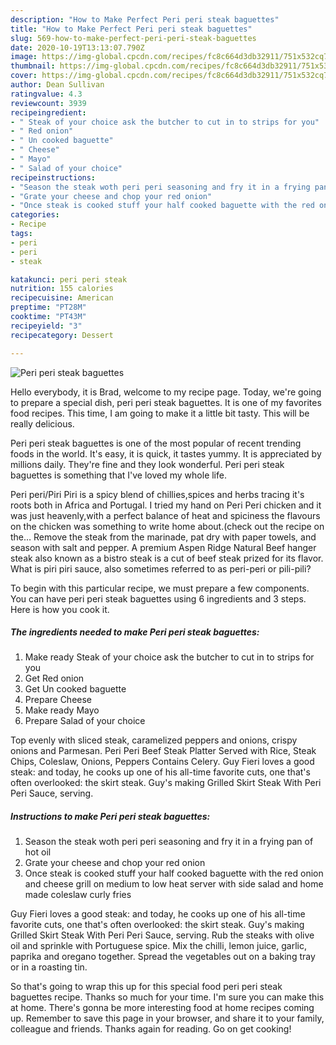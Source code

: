 ```yaml
---
description: "How to Make Perfect Peri peri steak baguettes"
title: "How to Make Perfect Peri peri steak baguettes"
slug: 569-how-to-make-perfect-peri-peri-steak-baguettes
date: 2020-10-19T13:13:07.790Z
image: https://img-global.cpcdn.com/recipes/fc8c664d3db32911/751x532cq70/peri-peri-steak-baguettes-recipe-main-photo.jpg
thumbnail: https://img-global.cpcdn.com/recipes/fc8c664d3db32911/751x532cq70/peri-peri-steak-baguettes-recipe-main-photo.jpg
cover: https://img-global.cpcdn.com/recipes/fc8c664d3db32911/751x532cq70/peri-peri-steak-baguettes-recipe-main-photo.jpg
author: Dean Sullivan
ratingvalue: 4.3
reviewcount: 3939
recipeingredient:
- " Steak of your choice ask the butcher to cut in to strips for you"
- " Red onion"
- " Un cooked baguette"
- " Cheese"
- " Mayo"
- " Salad of your choice"
recipeinstructions:
- "Season the steak woth peri peri seasoning and fry it in a frying pan of hot oil"
- "Grate your cheese and chop your red onion"
- "Once steak is cooked stuff your half cooked baguette with the red onion and cheese grill on medium to low heat server with side salad and home made coleslaw curly fries"
categories:
- Recipe
tags:
- peri
- peri
- steak

katakunci: peri peri steak 
nutrition: 155 calories
recipecuisine: American
preptime: "PT28M"
cooktime: "PT43M"
recipeyield: "3"
recipecategory: Dessert

---
```



![Peri peri steak baguettes](https://img-global.cpcdn.com/recipes/fc8c664d3db32911/751x532cq70/peri-peri-steak-baguettes-recipe-main-photo.jpg)

Hello everybody, it is Brad, welcome to my recipe page. Today, we're going to prepare a special dish, peri peri steak baguettes. It is one of my favorites food recipes. This time, I am going to make it a little bit tasty. This will be really delicious.

Peri peri steak baguettes is one of the most popular of recent trending foods in the world. It's easy, it is quick, it tastes yummy. It is appreciated by millions daily. They're fine and they look wonderful. Peri peri steak baguettes is something that I've loved my whole life.

Peri peri/Piri Piri is a spicy blend of chillies,spices and herbs tracing it&#39;s roots both in Africa and Portugal. I tried my hand on Peri Peri chicken and it was just heavenly,with a perfect balance of heat and spiciness the flavours on the chicken was something to write home about.(check out the recipe on the… Remove the steak from the marinade, pat dry with paper towels, and season with salt and pepper. A premium Aspen Ridge Natural Beef hanger steak also known as a bistro steak is a cut of beef steak prized for its flavor. What is piri piri sauce, also sometimes referred to as peri-peri or pili-pili?


To begin with this particular recipe, we must prepare a few components. You can have peri peri steak baguettes using 6 ingredients and 3 steps. Here is how you cook it.

<!--inarticleads1-->

##### The ingredients needed to make Peri peri steak baguettes:

1. Make ready  Steak of your choice ask the butcher to cut in to strips for you
1. Get  Red onion
1. Get  Un cooked baguette
1. Prepare  Cheese
1. Make ready  Mayo
1. Prepare  Salad of your choice


Top evenly with sliced steak, caramelized peppers and onions, crispy onions and Parmesan. Peri Peri Beef Steak Platter Served with Rice, Steak Chips, Coleslaw, Onions, Peppers Contains Celery. Guy Fieri loves a good steak: and today, he cooks up one of his all-time favorite cuts, one that&#39;s often overlooked: the skirt steak. Guy&#39;s making Grilled Skirt Steak With Peri Peri Sauce, serving. 

<!--inarticleads2-->

##### Instructions to make Peri peri steak baguettes:

1. Season the steak woth peri peri seasoning and fry it in a frying pan of hot oil
1. Grate your cheese and chop your red onion
1. Once steak is cooked stuff your half cooked baguette with the red onion and cheese grill on medium to low heat server with side salad and home made coleslaw curly fries


Guy Fieri loves a good steak: and today, he cooks up one of his all-time favorite cuts, one that&#39;s often overlooked: the skirt steak. Guy&#39;s making Grilled Skirt Steak With Peri Peri Sauce, serving. Rub the steaks with olive oil and sprinkle with Portuguese spice. Mix the chilli, lemon juice, garlic, paprika and oregano together. Spread the vegetables out on a baking tray or in a roasting tin. 

So that's going to wrap this up for this special food peri peri steak baguettes recipe. Thanks so much for your time. I'm sure you can make this at home. There's gonna be more interesting food at home recipes coming up. Remember to save this page in your browser, and share it to your family, colleague and friends. Thanks again for reading. Go on get cooking!
